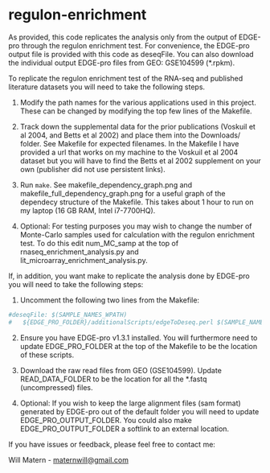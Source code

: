# regulon-enrichment
As provided, this code replicates the analysis only from the output of EDGE-pro through the regulon enrichment test. For convenience, the EDGE-pro output file is provided with this code as deseqFile. You can also download the individual output EDGE-pro files from GEO: GSE104599 (*.rpkm). 

To replicate the regulon enrichment test of the RNA-seq and published literature datasets you will need to take the following steps. 

1. Modify the path names for the various applications used in this project. These can be changed by modifying the top few lines of the Makefile.

2. Track down the supplemental data for the prior publications (Voskuil et al 2004, and Betts et al 2002) and place them into the Downloads/ folder. See Makefile for expected filenames. In the Makefile I have provided a url that works on my machine to the Voskuil et al 2004 dataset but you will have to find the Betts et al 2002 supplement on your own (publisher did not use persistent links). 

3. Run ```make```. See makefile_dependency_graph.png and makefile_full_dependency_graph.png for a useful graph of the dependecy structure of the Makefile. This takes about 1 hour to run on my laptop (16 GB RAM, Intel i7-7700HQ).

4. Optional: For testing purposes you may wish to change the number of Monte-Carlo samples used for calculation with the regulon enrichment test. To do this edit num_MC_samp at the top of rnaseq_enrichment_analysis.py and lit_microarray_enrichment_analysis.py.

If, in addition, you want make to replicate the analysis done by EDGE-pro you will need to take the following steps:

1. Uncomment the following two lines from the Makefile: 
```bash
#deseqFile: $(SAMPLE_NAMES_WPATH)
#	${EDGE_PRO_FOLDER}/additionalScripts/edgeToDeseq.perl $(SAMPLE_NAMES_WPATH) 
```

2. Ensure you have EDGE-pro v1.3.1 installed. You will furthermore need to update EDGE_PRO_FOLDER at the top of the Makefile to be the location of these scripts.

3. Download the raw read files from GEO (GSE104599). Update READ_DATA_FOLDER to be the location for all the *.fastq (uncompressed) files.

4. Optional: If you wish to keep the large alignment files (sam format) generated by EDGE-pro out of the default folder you will need to update EDGE_PRO_OUTPUT_FOLDER. You could also make EDGE_PRO_OUTPUT_FOLDER a softlink to an external location.

If you have issues or feedback, please feel free to contact me:

Will Matern - maternwill@gmail.com
